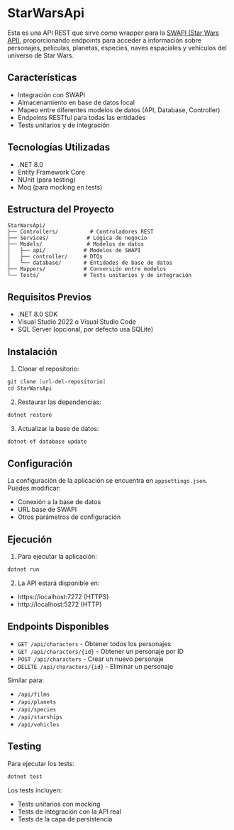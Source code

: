 # StarWarsApi

Esta es una API REST que sirve como wrapper para la [SWAPI (Star Wars API)](https://swapi.dev/), proporcionando endpoints para acceder a información sobre personajes, películas, planetas, especies, naves espaciales y vehículos del universo de Star Wars.

## Características

- Integración con SWAPI
- Almacenamiento en base de datos local
- Mapeo entre diferentes modelos de datos (API, Database, Controller)
- Endpoints RESTful para todas las entidades
- Tests unitarios y de integración

## Tecnologías Utilizadas

- .NET 8.0
- Entity Framework Core
- NUnit (para testing)
- Moq (para mocking en tests)

## Estructura del Proyecto

```
StarWarsApi/
├── Controllers/          # Controladores REST
├── Services/            # Lógica de negocio
├── Models/              # Modelos de datos
│   ├── api/            # Modelos de SWAPI
│   ├── controller/     # DTOs
│   └── database/       # Entidades de base de datos
├── Mappers/            # Conversión entre modelos
└── Tests/              # Tests unitarios y de integración
```

## Requisitos Previos

- .NET 8.0 SDK
- Visual Studio 2022 o Visual Studio Code
- SQL Server (opcional, por defecto usa SQLite)

## Instalación

1. Clonar el repositorio:
```powershell
git clone [url-del-repositorio]
cd StarWarsApi
```

2. Restaurar las dependencias:
```powershell
dotnet restore
```

3. Actualizar la base de datos:
```powershell
dotnet ef database update
```

## Configuración

La configuración de la aplicación se encuentra en `appsettings.json`. Puedes modificar:

- Conexión a la base de datos
- URL base de SWAPI
- Otros parámetros de configuración

## Ejecución

1. Para ejecutar la aplicación:
```powershell
dotnet run
```

2. La API estará disponible en:
- https://localhost:7272 (HTTPS)
- http://localhost:5272 (HTTP)

## Endpoints Disponibles

- `GET /api/characters` - Obtener todos los personajes
- `GET /api/characters/{id}` - Obtener un personaje por ID
- `POST /api/characters` - Crear un nuevo personaje
- `DELETE /api/characters/{id}` - Eliminar un personaje

Similar para:
- `/api/films`
- `/api/planets`
- `/api/species`
- `/api/starships`
- `/api/vehicles`

## Testing

Para ejecutar los tests:
```powershell
dotnet test
```

Los tests incluyen:
- Tests unitarios con mocking
- Tests de integración con la API real
- Tests de la capa de persistencia
